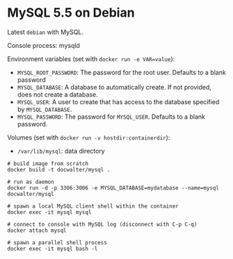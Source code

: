 MySQL 5.5 on Debian
===================

Latest `debian` with MySQL.

Console process: mysqld

Environment variables (set with `docker run -e VAR=value`):
 - `MYSQL_ROOT_PASSWORD`: The password for the root user. Defaults to a blank password
 - `MYSQL_DATABASE`: A database to automatically create. If not provided, does not create a database.
 - `MYSQL_USER`: A user to create that has access to the database specified by `MYSQL_DATABASE`.
 - `MYSQL_PASSWORD`: The password for `MYSQL_USER`. Defaults to a blank password.

Volumes (set with `docker run -v hostdir:containerdir`):
 - `/var/lib/mysql`: data directory

```shell
# build image from scratch
docker build -t docwalter/mysql .

# run as daemon
docker run -d -p 3306:3006 -e MYSQL_DATABASE=mydatabase --name=mysql docwalter/mysql

# spawn a local MySQL client shell within the container
docker exec -it mysql mysql

# connect to console with MySQL log (disconnect with C-p C-q)
docker attach mysql

# spawn a parallel shell process
docker exec -it mysql bash -l
```
